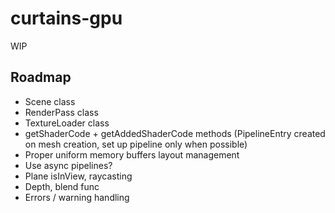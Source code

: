 # curtains-gpu

WIP

## Roadmap

- Scene class
- RenderPass class
- TextureLoader class
- getShaderCode + getAddedShaderCode methods (PipelineEntry created on mesh creation, set up pipeline only when possible)
- Proper uniform memory buffers layout management
- Use async pipelines?
- Plane isInView, raycasting
- Depth, blend func
- Errors / warning handling
